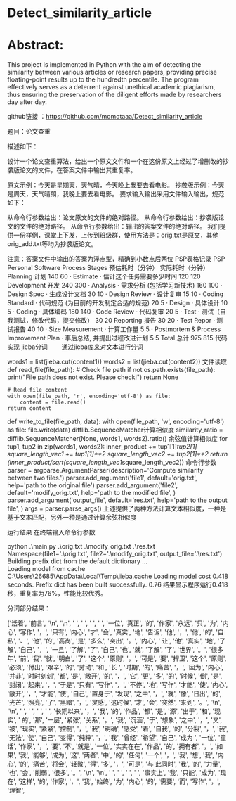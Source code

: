 # Detect_similarity_article

# Abstract:
This project is implemented in Python with the aim of detecting the similarity between various articles or research papers, providing precise floating-point results up to the hundredth percentile. The program effectively serves as a deterrent against unethical academic plagiarism, thus ensuring the preservation of the diligent efforts made by researchers day after day.

github链接 ：https://github.com/momotaaa/Detect_similarity_article

题目：论文查重

描述如下：

设计一个论文查重算法，给出一个原文文件和一个在这份原文上经过了增删改的抄袭版论文的文件，在答案文件中输出其重复率。

原文示例：今天是星期天，天气晴，今天晚上我要去看电影。
抄袭版示例：今天是周天，天气晴朗，我晚上要去看电影。
要求输入输出采用文件输入输出，规范如下：

从命令行参数给出：论文原文的文件的绝对路径。
从命令行参数给出：抄袭版论文的文件的绝对路径。
从命令行参数给出：输出的答案文件的绝对路径。
我们提供一份样例，课堂上下发，上传到班级群，使用方法是：orig.txt是原文，其他orig_add.txt等均为抄袭版论文。

注意：答案文件中输出的答案为浮点型，精确到小数点后两位
PSP表格记录
PSP	Personal Software Process Stages	预估耗时（分钟）	实际耗时（分钟）
Planning	计划	140	60
· Estimate	· 估计这个任务需要多少时间	120	120
Development	开发	240	300
· Analysis	· 需求分析 (包括学习新技术)	160	100
· Design Spec	· 生成设计文档	30	10
· Design Review	· 设计复审	15	10
· Coding Standard	· 代码规范 (为目前的开发制定合适的规范)	20	5
· Design	· 具体设计	10	5
· Coding	· 具体编码	180	140
· Code Review	· 代码复审	20	5
· Test	· 测试（自我测试，修改代码，提交修改）	30	20
Reporting	报告	30	20
· Test Repor	· 测试报告	40	10
· Size Measurement	· 计算工作量	5	5
· Postmortem & Process Improvement Plan	· 事后总结, 并提出过程改进计划	5	5
Total	总计	975	815
代码实现
jieba分词
　　通过jieba库来对文本进行分词

words1 = list(jieba.cut(content1))
words2 = list(jieba.cut(content2))
文件读取
def read_file(file_path):
    # Check file path
    if not os.path.exists(file_path):
        print("File path does not exist. Please check!")
        return None

    # Read file content
    with open(file_path, 'r', encoding='utf-8') as file:
        content = file.read()
    return content


def write_to_file(file_path, data):
    with open(file_path, 'w', encoding='utf-8') as file:
        file.write(data)
difflib.SequenceMatcher计算相似度
similarity_ratio = difflib.SequenceMatcher(None, words1, words2).ratio()
余弦值计算相似度
for tup1, tup2 in zip(words1, words2):
    inner_product += tup1[1]*tup2[1]
    square_length_vec1 += tup1[1]**2
    square_length_vec2 += tup2[1]**2
return (inner_product/sqrt(square_length_vec1*square_length_vec2))
命令行参数
parser = argparse.ArgumentParser(description='Compute similarity between two files.')
parser.add_argument('file1', default='orig.txt', help='path to the original file')
parser.add_argument('file2', default='modify_orig.txt', help='path to the modified file', )
parser.add_argument('output_file', default='res.txt', help='path to the output file', )
args = parser.parse_args()
上述提供了两种方法计算文本相似度，一种是基于文本匹配，另外一种是通过计算余弦相似度

运行结果
在终端输入命令行参数

python .\main.py .\orig.txt .\modify_orig.txt .\res.txt
Namespace(file1='.\\orig.txt', file2='.\\modify_orig.txt', output_file='.\\res.txt')
Building prefix dict from the default dictionary ...                  
Loading model from cache C:\Users\26685\AppData\Local\Temp\jieba.cache
Loading model cost 0.418 seconds.
Prefix dict has been built successfully.
0.76
结果显示程序运行0.418秒，重复率为76%，性能比较优秀。

 分词部分结果：

['活着', '前言', '\n', '\n', ' ', ' ', ' ', ' ', '一位', '真正', '的', '作家', '永远', '只', '为', '内心', '写作', '，', '只有', '内心', '才', '会', '真实', '地', '告诉', '他', '，', '他', '的', '自私', '、', '他', '的', '高尚', '是', '多么', '突出', '。', '内心', '
让', '他', '真实', '地', '了解', '自己', '，', '一旦', '了解', '了', '自己', '也', '就', '了解', '了', '世界', '。', '很多年', '前', '我', '就', '明白', '了', '这个', '原则', '，', '可是', '要', '捍卫', '这个', '原则', '必须', '付出', '艰辛', '的', '劳动', '和', '长
', '时期', '的', '痛苦', '，', '因为', '内心', '并非', '时时刻刻', '都', '是', '敞开', '的', '，', '它', '更', '多', '的', '时候', '倒', '是', '封闭', '起来', '，', '于是', '只有', '写作', '，', '不停', '地', '写作', '才能', '使', '内心', '敞开', '，', '才能', '使',
 '自己', '置身于', '发现', '之中', '，', '就', '像', '日出', '的', '光芒', '照亮', '了', '黑暗', '，', '灵感', '这时候', '才', '会', '突然', '来到', '。', '\n', '\n', ' ', ' ', ' ', ' ', '长期以来', '，', '我', '的', '作品', '都', '是', '源', '出于', '和', '现实', '
的', '那', '一层', '紧张', '关系', '。', '我', '沉湎', '于', '想象', '之中', '，', '又', '被', '现实', '紧紧', '控制', '，', '我', '明确', '感受', '着', '自我', '的', '分裂', '，', '我', '无法', '使', '自己', '变得', '纯粹', '，', '我', '曾经', '希望', '自己', '成为
', '一位', '童话', '作家', '，', '要', '不', '就是', '一位', '实实在在', '作品', '的', '拥有者', '，', '如果', '我', '能够', '成为', '这', '两者', '中', '的', '任何', '一个', '，', '我', '想', '我', '内心', '的', '痛苦', '将会', '轻微', '得', '多', '，', '可是', '与
此同时', '我', '的', '力量', '也', '会', '削弱', '很多', '。', '\n', '\n', ' ', ' ', ' ', ' ', '事实上', '我', '只能', '成为', '现在', '这样', '的', '作家', '，', '我', '始终', '为', '内心', '的', '需要', '而', '写作', '，', '理智',
